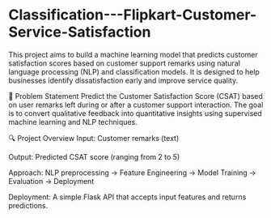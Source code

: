 # Classification---Flipkart-Customer-Service-Satisfaction
This project aims to build a machine learning model that predicts customer satisfaction scores based on customer support remarks using natural language processing (NLP) and classification models. It is designed to help businesses identify dissatisfaction early and improve service quality.

📌 Problem Statement
Predict the Customer Satisfaction Score (CSAT) based on user remarks left during or after a customer support interaction. The goal is to convert qualitative feedback into quantitative insights using supervised machine learning and NLP techniques.

🔍 Project Overview
Input: Customer remarks (text)

Output: Predicted CSAT score (ranging from 2 to 5)

Approach: NLP preprocessing → Feature Engineering → Model Training → Evaluation → Deployment

Deployment: A simple Flask API that accepts input features and returns predictions.

